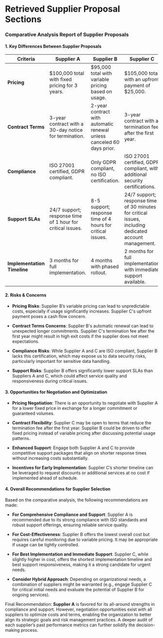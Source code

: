# Retrieved Supplier Proposal Sections

### Comparative Analysis Report of Supplier Proposals

#### 1. Key Differences Between Supplier Proposals

| Criteria                 | Supplier A                   | Supplier B                   | Supplier C                   |
|--------------------------|------------------------------|------------------------------|------------------------------|
| **Pricing**              | $100,000 total with fixed pricing for 3 years. | $95,000 total with variable pricing based on usage. | $105,000 total with an upfront payment of $25,000. |
| **Contract Terms**       | 3-year contract with a 30-day notice for termination. | 2-year contract with automatic renewal unless canceled 60 days prior. | 3-year contract with a termination fee after the first year. |
| **Compliance**           | ISO 27001 certified, GDPR compliant. | Only GDPR compliant, no ISO certification. | ISO 27001 certified, GDPR compliant, with additional security certifications. |
| **Support SLAs**         | 24/7 support; response time of 1 hour for critical issues. | 8-5 support; response time of 4 hours for critical issues. | 24/7 support; response time of 30 minutes for critical issues, including dedicated account management. |
| **Implementation Timeline** | 3 months for full implementation.  | 4 months with phased rollout. | 2 months for full implementation with immediate support available. |

#### 2. Risks & Concerns

- **Pricing Risks**: Supplier B’s variable pricing can lead to unpredictable costs, especially if usage significantly increases. Supplier C's upfront payment poses a cash flow concern.
  
- **Contract Terms Concerns**: Supplier B's automatic renewal can lead to unexpected longer commitments. Supplier C's termination fee after the first year might result in high exit costs if the supplier does not meet expectations.

- **Compliance Risks**: While Supplier A and C are ISO compliant, Supplier B lacks this certification, which may expose us to data security risks, particularly important for sensitive data handling.

- **Support Risks**: Supplier B offers significantly lower support SLAs than Suppliers A and C, which could affect service quality and responsiveness during critical issues.

#### 3. Opportunities for Negotiation and Optimization

- **Pricing Negotiation**: There is an opportunity to negotiate with Supplier A for a lower fixed price in exchange for a longer commitment or guaranteed volumes.

- **Contract Flexibility**: Supplier C may be open to terms that reduce the termination fee after the first year. Supplier B could be driven to offer fixed pricing instead of variable pricing after discussing potential usage patterns.

- **Enhanced Support**: Engage both Supplier A and C to provide competitive support packages that align on shorter response times without increasing costs substantially.

- **Incentives for Early Implementation**: Supplier C’s shorter timeline can be leveraged to request discounts or additional services at no cost if implemented ahead of schedule.

#### 4. Overall Recommendations for Supplier Selection

Based on the comparative analysis, the following recommendations are made:

- **For Comprehensive Compliance and Support**: Supplier A is recommended due to its strong compliance with ISO standards and robust support offerings, ensuring reliable service quality.

- **For Cost-Effectiveness**: Supplier B offers the lowest overall cost but requires careful monitoring due to variable pricing. It may be appropriate if usage can be tightly controlled.

- **For Best Implementation and Immediate Support**: Supplier C, while slightly higher in cost, offers the shortest implementation timeline and best support responsiveness, making it a strong candidate for urgent needs.

- **Consider Hybrid Approach**: Depending on organizational needs, a combination of suppliers might be warranted (e.g., engage Supplier C for critical initial needs and evaluate the potential of Supplier B for ongoing services).

Final Recommendation: **Supplier A** is favored for its all-around strengths in compliance and support. However, negotiation opportunities exist with all suppliers to optimize costs and terms, enabling the organization to better align its strategic goals and risk management practices. A deeper audit of each supplier’s past performance metrics can further solidify the decision-making process.